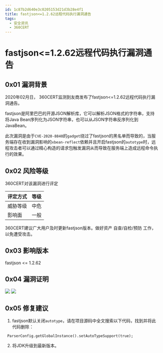 ```yaml
---
id: 1c87b2d640e3c0205153d21d3b28e4f1
title: fastjson<=1.2.62远程代码执行漏洞通告
tags: 
  - 安全资讯
  - 360CERT
---
```


# fastjson<=1.2.62远程代码执行漏洞通告

0x01 漏洞背景
---------


2020年02月日， 360CERT监测到友商发布了fastjson<=1.2.62远程代码执行漏洞通告。


fastjson是阿里巴巴的开源JSON解析库，它可以解析JSON格式的字符串，支持将Java Bean序列化为JSON字符串，也可以从JSON字符串反序列化到JavaBean。


此次漏洞是由于`CVE-2020-8840`的`gadget`绕过了fastjson的黑名单而导致的，当服务端存在收到漏洞影响的`xbean-reflect`依赖并且开启fastjson的`autotype`时，远程攻击者可以通过精心构造的请求包触发漏洞从而导致在服务端上造成远程命令执行的效果。


0x02 风险等级
---------


360CERT对该漏洞进行评定




| 评定方式 | 等级 |
| --- | --- |
| 威胁等级 | 中危 |
| 影响面 | 一般 |


360CERT建议广大用户及时更新fastjson版本。做好资产 自查/自检/预防 工作，以免遭受攻击。


0x03 影响版本
---------


fastjson <= 1.2.62


0x04 漏洞证明
---------


![](https://p403.ssl.qhimgs4.com/t011f5497d4465a4ffc.jpeg)
![](https://p403.ssl.qhimgs4.com/t01c76447a3f4ab3ac2.jpeg)


0x05 修复建议
---------


1. fastjson默认关闭`autotype`，请在项目源码中全文搜索以下代码，找到并将此代码删除：



```
 ParserConfig.getGlobalInstance().setAutoTypeSupport(true);

```
2. 将JDK升级到最新版本。


